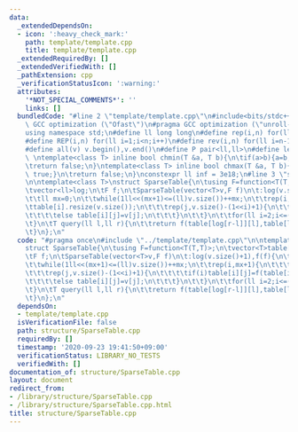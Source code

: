 ```yaml
---
data:
  _extendedDependsOn:
  - icon: ':heavy_check_mark:'
    path: template/template.cpp
    title: template/template.cpp
  _extendedRequiredBy: []
  _extendedVerifiedWith: []
  _pathExtension: cpp
  _verificationStatusIcon: ':warning:'
  attributes:
    '*NOT_SPECIAL_COMMENTS*': ''
    links: []
  bundledCode: "#line 2 \"template/template.cpp\"\n#include<bits/stdc++.h>\n#pragma\
    \ GCC optimization (\"Ofast\")\n#pragma GCC optimization (\"unroll-loops\")\n\
    using namespace std;\n#define ll long long\n#define rep(i,n) for(ll i=0;i<n;i++)\n\
    #define REP(i,n) for(ll i=1;i<n;i++)\n#define rev(i,n) for(ll i=n-1;i>=0;i--)\n\
    #define all(v) v.begin(),v.end()\n#define P pair<ll,ll>\n#define len(s) (ll)s.size()\n\
    \ \ntemplate<class T> inline bool chmin(T &a, T b){\n\tif(a>b){a=b;return true;}\n\
    \treturn false;\n}\ntemplate<class T> inline bool chmax(T &a, T b){\n\tif(a<b){a=b;return\
    \ true;}\n\treturn false;\n}\nconstexpr ll inf = 3e18;\n#line 3 \"structure/SparseTable.cpp\"\
    \n\ntemplate<class T>\nstruct SparseTable{\n\tusing F=function<T(T,T)>;\n\tvector<T>table[20];\n\
    \tvector<ll>log;\n\tF f;\n\tSparseTable(vector<T>v,F f)\n\t:log(v.size()+1),f(f){\n\
    \t\tll mx=0;\n\t\twhile(1ll<<(mx+1)<=(ll)v.size())++mx;\n\t\trep(i,mx+1){\n\t\t\
    \ttable[i].resize(v.size());\n\t\t\trep(j,v.size()-(1<<i)+1){\n\t\t\t\tif(i)table[i][j]=f(table[i-1][j],table[i-1][j+(1ll<<(i-1))]);\n\
    \t\t\t\telse table[i][j]=v[j];\n\t\t\t}\n\t\t}\n\t\tfor(ll i=2;i<=(ll)v.size();i++)log[i]=log[i>>1]+1;\n\
    \t}\n\tT query(ll l,ll r){\n\t\treturn f(table[log[r-l]][l],table[log[r-l]][r-(1<<log[r-l])]);\n\
    \t}\n};\n"
  code: "#pragma once\n#include \"../template/template.cpp\"\n\ntemplate<class T>\n\
    struct SparseTable{\n\tusing F=function<T(T,T)>;\n\tvector<T>table[20];\n\tvector<ll>log;\n\
    \tF f;\n\tSparseTable(vector<T>v,F f)\n\t:log(v.size()+1),f(f){\n\t\tll mx=0;\n\
    \t\twhile(1ll<<(mx+1)<=(ll)v.size())++mx;\n\t\trep(i,mx+1){\n\t\t\ttable[i].resize(v.size());\n\
    \t\t\trep(j,v.size()-(1<<i)+1){\n\t\t\t\tif(i)table[i][j]=f(table[i-1][j],table[i-1][j+(1ll<<(i-1))]);\n\
    \t\t\t\telse table[i][j]=v[j];\n\t\t\t}\n\t\t}\n\t\tfor(ll i=2;i<=(ll)v.size();i++)log[i]=log[i>>1]+1;\n\
    \t}\n\tT query(ll l,ll r){\n\t\treturn f(table[log[r-l]][l],table[log[r-l]][r-(1<<log[r-l])]);\n\
    \t}\n};\n"
  dependsOn:
  - template/template.cpp
  isVerificationFile: false
  path: structure/SparseTable.cpp
  requiredBy: []
  timestamp: '2020-09-23 19:41:50+09:00'
  verificationStatus: LIBRARY_NO_TESTS
  verifiedWith: []
documentation_of: structure/SparseTable.cpp
layout: document
redirect_from:
- /library/structure/SparseTable.cpp
- /library/structure/SparseTable.cpp.html
title: structure/SparseTable.cpp
---
```

